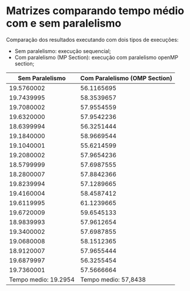 # Matrizes comparando tempo médio com e sem paralelismo
Comparação dos resultados executando com dois tipos de execuções:
 - Sem paralelismo: execução sequencial;
 - Com paralelismo (MP Section): execução com paralelismo openMP section;
 
| Sem Paralelismo | Com Paralelismo (OMP Section) | 
|---|---|
| 19.5760002  | 56.1165695  | 
| 19.7439995  | 58.3539657  | 
| 19.7080002  | 57.9554559  | 
| 19.6320000  | 57.9542236  | 
| 18.6399994  | 56.3251444  | 
| 19.1840000  | 58.9669544  | 
| 19.1040001  | 55.6214599  | 
| 19.2080002  | 57.9654236  | 
| 18.5799999  | 57.6987555  | 
| 18.2800007  | 57.8842366  | 
| 19.8239994  | 57.1289665  | 
| 19.4160004  | 58.4587412  | 
| 19.6119995  | 61.1239665  | 
| 19.6720009  | 59.6545133  | 
| 18.9839993  | 57.9612654  |
| 19.3400002  | 57.6987855  | 
| 19.0680008  | 58.1512365  | 
| 18.9120007  | 57.9655444  |
| 19.6879997  | 56.3255454  | 
| 19.7360001  | 57.5666664  | 
| Tempo medio: 19.2954  | Tempo medio: 57,8438  | 
